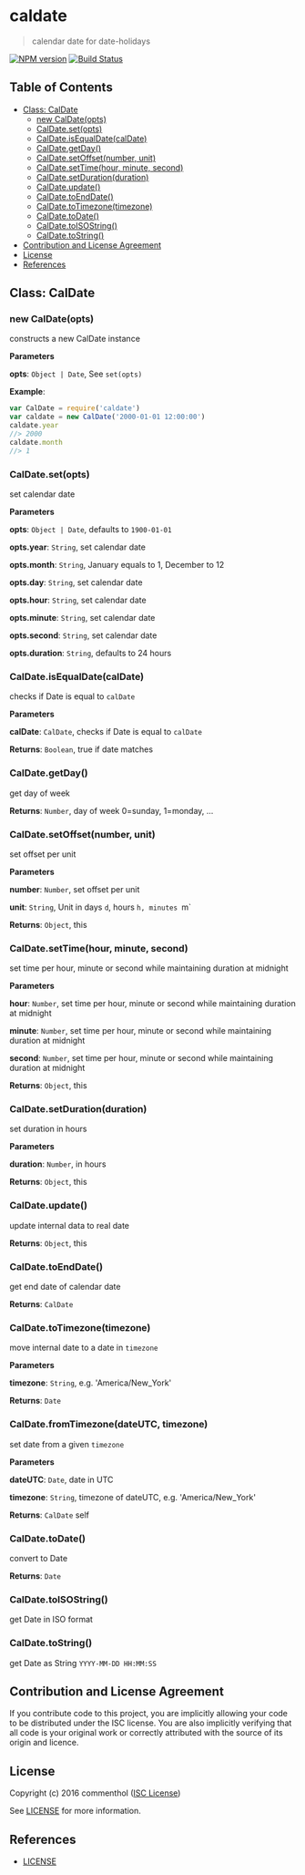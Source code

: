 # caldate

> calendar date for date-holidays

[![NPM version](https://badge.fury.io/js/caldate.svg)](https://www.npmjs.com/package/caldate/)
[![Build Status](https://secure.travis-ci.org/commenthol/caldate.svg?branch=master)](https://travis-ci.org/commenthol/caldate)


## Table of Contents

<!-- !toc (minlevel=2 omit="Table of Contents") -->

* [Class: CalDate](#class-caldate)
  * [new CalDate(opts)](#new-caldateopts)
  * [CalDate.set(opts)](#caldatesetopts)
  * [CalDate.isEqualDate(calDate)](#caldateisequaldatecaldate)
  * [CalDate.getDay()](#caldategetday)
  * [CalDate.setOffset(number, unit)](#caldatesetoffsetnumber-unit)
  * [CalDate.setTime(hour, minute, second)](#caldatesettimehour-minute-second)
  * [CalDate.setDuration(duration)](#caldatesetdurationduration)
  * [CalDate.update()](#caldateupdate)
  * [CalDate.toEndDate()](#caldatetoenddate)
  * [CalDate.toTimezone(timezone)](#caldatetotimezonetimezone)
  * [CalDate.toDate()](#caldatetodate)
  * [CalDate.toISOString()](#caldatetoisostring)
  * [CalDate.toString()](#caldatetostring)
* [Contribution and License Agreement](#contribution-and-license-agreement)
* [License](#license)
* [References](#references)

<!-- toc! -->

## Class: CalDate

### new CalDate(opts)

constructs a new CalDate instance

**Parameters**

**opts**: `Object | Date`, See `set(opts)`


**Example**:
```js
var CalDate = require('caldate')
var caldate = new CalDate('2000-01-01 12:00:00')
caldate.year
//> 2000
caldate.month
//> 1
```

### CalDate.set(opts)

set calendar date

**Parameters**

**opts**: `Object | Date`, defaults to `1900-01-01`

**opts.year**: `String`, set calendar date

**opts.month**: `String`, January equals to 1, December to 12

**opts.day**: `String`, set calendar date

**opts.hour**: `String`, set calendar date

**opts.minute**: `String`, set calendar date

**opts.second**: `String`, set calendar date

**opts.duration**: `String`, defaults to 24 hours


### CalDate.isEqualDate(calDate)

checks if Date is equal to `calDate`

**Parameters**

**calDate**: `CalDate`, checks if Date is equal to `calDate`

**Returns**: `Boolean`, true if date matches

### CalDate.getDay()

get day of week

**Returns**: `Number`, day of week 0=sunday, 1=monday, ...

### CalDate.setOffset(number, unit)

set offset per unit

**Parameters**

**number**: `Number`, set offset per unit

**unit**: `String`, Unit in days `d`, hours `h, minutes `m`

**Returns**: `Object`, this

### CalDate.setTime(hour, minute, second)

set time per hour, minute or second while maintaining duration at midnight

**Parameters**

**hour**: `Number`, set time per hour, minute or second while maintaining duration at midnight

**minute**: `Number`, set time per hour, minute or second while maintaining duration at midnight

**second**: `Number`, set time per hour, minute or second while maintaining duration at midnight

**Returns**: `Object`, this

### CalDate.setDuration(duration)

set duration in hours

**Parameters**

**duration**: `Number`, in hours

**Returns**: `Object`, this

### CalDate.update()

update internal data to real date

**Returns**: `Object`, this

### CalDate.toEndDate()

get end date of calendar date

**Returns**: `CalDate`

### CalDate.toTimezone(timezone)

move internal date to a date in `timezone`

**Parameters**

**timezone**: `String`, e.g. 'America/New_York'

**Returns**: `Date`

### CalDate.fromTimezone(dateUTC, timezone)

set date from a given `timezone`

**Parameters**

**dateUTC**: `Date`, date in UTC

**timezone**: `String`, timezone of dateUTC, e.g. 'America/New_York'

**Returns**: `CalDate` self

### CalDate.toDate()

convert to Date

**Returns**: `Date`

### CalDate.toISOString()

get Date in ISO format


### CalDate.toString()

get Date as String `YYYY-MM-DD HH:MM:SS`




## Contribution and License Agreement

If you contribute code to this project, you are implicitly allowing your
code to be distributed under the ISC license. You are also implicitly
verifying that all code is your original work or correctly attributed
with the source of its origin and licence.

## License

Copyright (c) 2016 commenthol ([ISC License](http://opensource.org/licenses/ISC))

See [LICENSE][] for more information.

## References

<!-- !ref -->

* [LICENSE][LICENSE]

<!-- ref! -->

[LICENSE]: ./LICENSE
